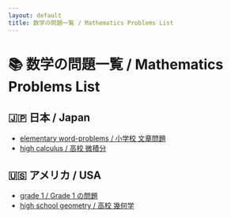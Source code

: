 ```yaml
---
layout: default
title: 数学の問題一覧 / Mathematics Problems List
---
```


# 📚 数学の問題一覧 / Mathematics Problems List

## 🇯🇵 日本 / Japan
- [elementary word-problems / 小学校 文章問題](./japan/elementary/word-problems/index.md)
- [high calculus / 高校 微積分](./japan/high/calculus/problem1.md)

## 🇺🇸 アメリカ / USA
- [grade 1 / Grade 1 の問題](./usa/grade1/problem1.md)
- [high school geometry / 高校 幾何学](./usa/high/geometry/problem1.md)
